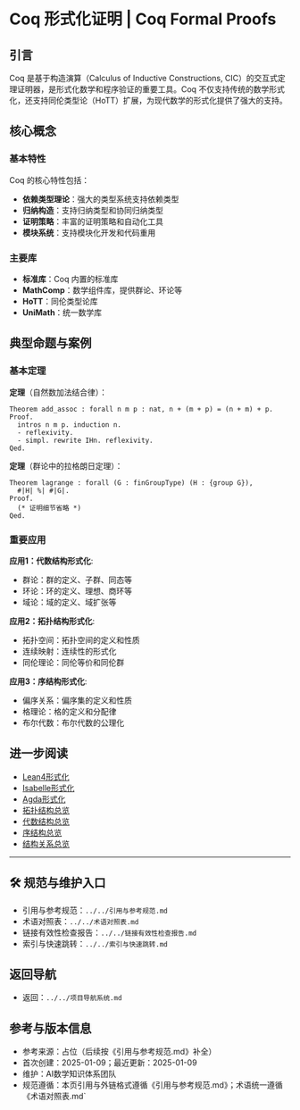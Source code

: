 # Coq 形式化证明 | Coq Formal Proofs

## 引言

Coq 是基于构造演算（Calculus of Inductive Constructions, CIC）的交互式定理证明器，是形式化数学和程序验证的重要工具。Coq 不仅支持传统的数学形式化，还支持同伦类型论（HoTT）扩展，为现代数学的形式化提供了强大的支持。

## 核心概念

### 基本特性

Coq 的核心特性包括：

- **依赖类型理论**：强大的类型系统支持依赖类型
- **归纳构造**：支持归纳类型和协同归纳类型
- **证明策略**：丰富的证明策略和自动化工具
- **模块系统**：支持模块化开发和代码重用

### 主要库

- **标准库**：Coq 内置的标准库
- **MathComp**：数学组件库，提供群论、环论等
- **HoTT**：同伦类型论库
- **UniMath**：统一数学库

## 典型命题与案例

### 基本定理

**定理**（自然数加法结合律）：

```coq
Theorem add_assoc : forall n m p : nat, n + (m + p) = (n + m) + p.
Proof.
  intros n m p. induction n.
  - reflexivity.
  - simpl. rewrite IHn. reflexivity.
Qed.
```

**定理**（群论中的拉格朗日定理）：

```coq
Theorem lagrange : forall (G : finGroupType) (H : {group G}),
  #|H| %| #|G|.
Proof.
  (* 证明细节省略 *)
Qed.
```

### 重要应用

**应用1：代数结构形式化**:

- 群论：群的定义、子群、同态等
- 环论：环的定义、理想、商环等
- 域论：域的定义、域扩张等

**应用2：拓扑结构形式化**:

- 拓扑空间：拓扑空间的定义和性质
- 连续映射：连续性的形式化
- 同伦理论：同伦等价和同伦群

**应用3：序结构形式化**:

- 偏序关系：偏序集的定义和性质
- 格理论：格的定义和分配律
- 布尔代数：布尔代数的公理化

## 进一步阅读

- [Lean4形式化](./Lean4形式化.md)
- [Isabelle形式化](./Isabelle形式化.md)
- [Agda形式化](./Agda形式化.md)
- [拓扑结构总览](../../01-拓扑结构/拓扑结构总览.md)
- [代数结构总览](../../02-代数结构/代数结构总览.md)
- [序结构总览](../../03-序结构/序结构总览.md)
- [结构关系总览](../../04-结构关系/结构关系总览.md)

---

## 🛠️ 规范与维护入口

- 引用与参考规范：`../../引用与参考规范.md`
- 术语对照表：`../../术语对照表.md`
- 链接有效性检查报告：`../../链接有效性检查报告.md`
- 索引与快速跳转：`../../索引与快速跳转.md`

## 返回导航

- 返回：`../../项目导航系统.md`

## 参考与版本信息

- 参考来源：占位（后续按《引用与参考规范.md》补全）
- 首次创建：2025-01-09；最近更新：2025-01-09
- 维护：AI数学知识体系团队
- 规范遵循：本页引用与外链格式遵循《引用与参考规范.md》；术语统一遵循《术语对照表.md`
